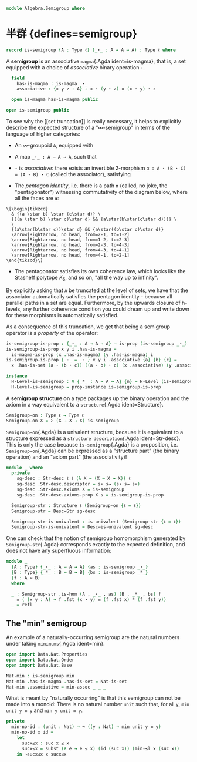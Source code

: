 <!--
```agda
open import 1Lab.Prelude

open import Algebra.Magma
```
-->

```agda
module Algebra.Semigroup where
```

<!--
```agda
private variable
  ℓ ℓ₁ : Level
  A : Type ℓ
```
-->

# 半群 {defines=semigroup}

```agda
record is-semigroup {A : Type ℓ} (_⋆_ : A → A → A) : Type ℓ where
```

A **semigroup** is an associative `magma`{.Agda ident=is-magma}, that is, a set
equipped with a choice of _associative_ binary operation `⋆`.

```agda
  field
    has-is-magma : is-magma _⋆_
    associative : {x y z : A} → x ⋆ (y ⋆ z) ≡ (x ⋆ y) ⋆ z

  open is-magma has-is-magma public

open is-semigroup public
```

To see why the [[set truncation]] is really necessary, it helps to
explicitly describe the expected structure of a "∞-semigroup" in terms
of the language of higher categories:

- An ∞-groupoid `A`, equipped with

- A map `_⋆_ : A → A → A`, such that

- `⋆` is _associative_: there exists an invertible 2-morphism `α : A ⋆
  (B ⋆ C) ≡ (A ⋆ B) ⋆ C` (called the associator), satisfying

- The _pentagon identity_, i.e. there is a path `π` (called, no joke,
  the "pentagonator") witnessing commutativity of the diagram below, where
  all the faces are `α`:

```{.quiver}
\[\begin{tikzcd}
  & {(a \star b) \star (c\star d)} \
  {((a \star b) \star c)\star d} && {a\star(b\star(c\star d)))} \
  \
  {(a\star(b\star c))\star d} && {a\star((b\star c)\star d)}
  \arrow[Rightarrow, no head, from=2-1, to=1-2]
  \arrow[Rightarrow, no head, from=1-2, to=2-3]
  \arrow[Rightarrow, no head, from=2-3, to=4-3]
  \arrow[Rightarrow, no head, from=4-3, to=4-1]
  \arrow[Rightarrow, no head, from=4-1, to=2-1]
\end{tikzcd}\]
```

- The pentagonator satisfies its own coherence law, which looks like the
  Stasheff polytope $K_5$, and so on, "all the way up to infinity".

By explicitly asking that `A` be truncated at the level of sets, we have
that the associator automatically satisfies the pentagon identity -
because all parallel paths in a set are equal. Furthermore, by the
upwards closure of h-levels, any further coherence condition you could
dream up and write down for these morphisms is automatically satisfied.

As a consequence of this truncation, we get that being a semigroup
operator is a _property_ of the operator:

```agda
is-semigroup-is-prop : {_⋆_ : A → A → A} → is-prop (is-semigroup _⋆_)
is-semigroup-is-prop x y i .has-is-magma =
  is-magma-is-prop (x .has-is-magma) (y .has-is-magma) i
is-semigroup-is-prop {_⋆_ = _⋆_} x y i .associative {a} {b} {c} =
  x .has-is-set (a ⋆ (b ⋆ c)) ((a ⋆ b) ⋆ c) (x .associative) (y .associative) i

instance
  H-Level-is-semigroup : ∀ {_*_ : A → A → A} {n} → H-Level (is-semigroup _*_) (suc n)
  H-Level-is-semigroup = prop-instance is-semigroup-is-prop
```

A **semigroup structure on** a type packages up the binary operation and
the axiom in a way equivalent to a `structure`{.Agda ident=Structure}.

```agda
Semigroup-on : Type ℓ → Type ℓ
Semigroup-on X = Σ (X → X → X) is-semigroup
```

`Semigroup-on`{.Agda} is a univalent structure, because it is equivalent
to a structure expressed as a `structure description`{.Agda
ident=Str-desc}. This is only the case because `is-semigroup`{.Agda} is a
proposition, i.e.  `Semigroup-on`{.Agda} can be expressed as a "structure
part" (the binary operation) and an "axiom part" (the associativity)!

```agda
module _ where
  private
    sg-desc : Str-desc ℓ ℓ (λ X → (X → X → X)) ℓ
    sg-desc .Str-desc.descriptor = s∙ s→ (s∙ s→ s∙)
    sg-desc .Str-desc.axioms X = is-semigroup
    sg-desc .Str-desc.axioms-prop X s = is-semigroup-is-prop

  Semigroup-str : Structure ℓ (Semigroup-on {ℓ = ℓ})
  Semigroup-str = Desc→Str sg-desc

  Semigroup-str-is-univalent : is-univalent (Semigroup-str {ℓ = ℓ})
  Semigroup-str-is-univalent = Desc→is-univalent sg-desc
```

One can check that the notion of semigroup homomorphism generated by
`Semigroup-str`{.Agda} corresponds exactly to the expected definition,
and does not have any superfluous information:

```agda
module _
  {A : Type} {_⋆_ : A → A → A} {as : is-semigroup _⋆_}
  {B : Type} {_*_ : B → B → B} {bs : is-semigroup _*_}
  {f : A ≃ B}
  where

  _ : Semigroup-str .is-hom (A , _⋆_ , as) (B , _*_ , bs) f
    ≡ ( (x y : A) → f .fst (x ⋆ y) ≡ (f .fst x) * (f .fst y))
  _ = refl
```

## The "min" semigroup

An example of a naturally-occurring semigroup are the natural numbers
under taking `minimums`{.Agda ident=min}.

```agda
open import Data.Nat.Properties
open import Data.Nat.Order
open import Data.Nat.Base

Nat-min : is-semigroup min
Nat-min .has-is-magma .has-is-set = Nat-is-set
Nat-min .associative = min-assoc _ _ _
```

What is meant by "naturally occurring" is that this semigroup can not be
made into a monoid: There is no natural number `unit` such that, for all
`y`, `min unit y ≡ y` and `min y unit ≡ y`.

```agda
private
  min-no-id : (unit : Nat) → ¬ ((y : Nat) → min unit y ≡ y)
  min-no-id x id =
    let
      sucx≤x : suc x ≤ x
      sucx≤x = subst (λ e → e ≤ x) (id (suc x)) (min-≤l x (suc x))
    in ¬sucx≤x x sucx≤x
```
